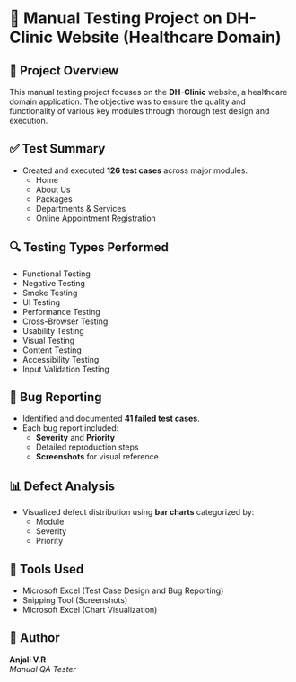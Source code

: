 # 🏥 Manual Testing Project on DH-Clinic Website (Healthcare Domain)
## 📌 Project Overview
This manual testing project focuses on the **DH-Clinic** website, a healthcare domain application. The objective was to ensure the quality and functionality of various key modules through thorough test design and execution.
## ✅ Test Summary
- Created and executed **126 test cases** across major modules:
  - Home
  - About Us
  - Packages
  - Departments & Services
  - Online Appointment Registration
## 🔍 Testing Types Performed
- Functional Testing  
- Negative Testing  
- Smoke Testing  
- UI Testing  
- Performance Testing  
- Cross-Browser Testing  
- Usability Testing  
- Visual Testing  
- Content Testing  
- Accessibility Testing  
- Input Validation Testing
## 🐞 Bug Reporting
- Identified and documented **41 failed test cases**.
- Each bug report included:
  - **Severity** and **Priority**
  - Detailed reproduction steps
  - **Screenshots** for visual reference
## 📊 Defect Analysis
- Visualized defect distribution using **bar charts** categorized by:
  - Module
  - Severity
  - Priority
## 🧰 Tools Used
- Microsoft Excel (Test Case Design and Bug Reporting)
- Snipping Tool  (Screenshots)
- Microsoft Excel (Chart Visualization)
## 👤 Author
**Anjali V.R**  
*Manual QA Tester*  
